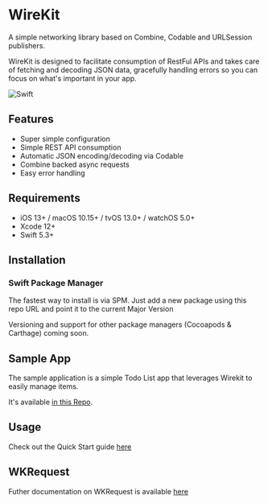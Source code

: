 # WireKit


A simple networking library based on Combine, Codable and URLSession publishers.

WireKit is designed to facilitate consumption of RestFul APIs and takes care of fetching and decoding JSON data, gracefully handling errors so you can focus on what's important in your app.

![Swift](https://github.com/afterxleep/WireKit/workflows/Swift/badge.svg?branch=main)

## Features
- Super simple configuration
- Simple REST API consumption
- Automatic JSON encoding/decoding via Codable
- Combine backed async requests
- Easy error handling

## Requirements
- iOS 13+ / macOS 10.15+ / tvOS 13.0+ / watchOS 5.0+
- Xcode 12+
- Swift 5.3+

## Installation

### Swift Package Manager  

The fastest way to install is via SPM.  Just add a new package using this repo URL and point it to the current Major Version

Versioning and support for other package managers (Cocoapods & Carthage) coming soon.

## Sample App
The sample application is a simple Todo List app that leverages Wirekit to easily manage items.

It's available [in this Repo](https://github.com/afterxleep/WireKitSample).

## Usage

Check out the Quick Start guide [here](docs/quickStart.md)

## WKRequest

Futher documentation on WKRequest is available [here](docs/wkrequest.md)

